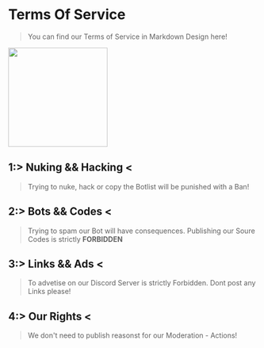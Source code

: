 # Terms Of Service
> You can find our Terms of Service in Markdown Design here!


 [<img src="https://img.freepik.com/premium-vector/businessman-reading-contract-flat-vector-isometric-illustration-terms-conditions-agreement-checking-signing_103044-1746.jpg" width="200"/>]([image.png](https://img.freepik.com/premium-vector/businessman-reading-contract-flat-vector-isometric-illustration-terms-conditions-agreement-checking-signing_103044-1746.jpg))
 
 ## 1:> Nuking && Hacking <  
 > Trying to nuke, hack or copy the Botlist will be punished with a Ban!

 ## 2:> Bots && Codes <  
 > Trying to spam our Bot will have consequences. Publishing our Soure Codes is strictly **FORBIDDEN**

 ## 3:> Links && Ads <  
 > To advetise on our Discord Server is strictly Forbidden. Dont post any Links please!

 ## 4:> Our Rights <  
 > We don't need to publish reasonst for our Moderation - Actions!
